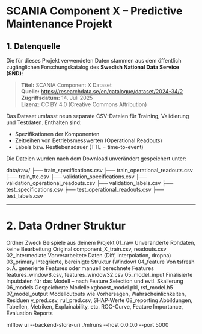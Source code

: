 # SCANIA Component X – Predictive Maintenance Projekt

## 1. Datenquelle

Die für dieses Projekt verwendeten Daten stammen aus dem öffentlich zugänglichen Forschungskatalog des **Swedish National Data Service (SND)**:

> **Titel:** SCANIA Component X Dataset  
> **Quelle:** https://researchdata.se/en/catalogue/dataset/2024-34/2  
> **Zugriffsdatum:** 14. Juli 2025  
> **Lizenz:** CC BY 4.0 (Creative Commons Attribution)

Das Dataset umfasst neun separate CSV-Dateien für Training, Validierung und Testdaten. Enthalten sind:
- Spezifikationen der Komponenten
- Zeitreihen von Betriebsmesswerten (Operational Readouts)
- Labels bzw. Restlebensdauer (TTE = time-to-event)

Die Dateien wurden nach dem Download unverändert gespeichert unter:

data/raw/
├── train_specifications.csv
├── train_operational_readouts.csv
├── train_tte.csv
├── validation_specifications.csv
├── validation_operational_readouts.csv
├── validation_labels.csv
├── test_specifications.csv
├── test_operational_readouts.csv
├── test_labels.csv

---


# 2. Data Ordner Struktur

Ordner	Zweck	Beispiele aus deinem Projekt
01_raw	Unveränderte Rohdaten, keine Bearbeitung	Original component_X_train.csv, readouts.csv
02_intermediate	Vorverarbeitete Daten (Diff, Interpolation, dropna)
03_primary	Integrierte, bereinigte Struktur (Window)
04_feature	Von tsfresh o. Ä. generierte Features oder manuell berechnete Features	features_window8.csv, features_window32.csv
05_model_input	Finalisierte Inputdaten für das Modell – nach Feature Selection und evtl. Skalierung	
06_models	Gespeicherte Modelle	xgboost_model.pkl, rsf_model.h5
07_model_output	Modelloutputs wie Vorhersagen, Wahrscheinlichkeiten, Residuen	y_pred.csv, rul_pred.csv, SHAP-Werte
08_reporting	Abbildungen, Tabellen, Metriken, Explainability, etc.	ROC-Curve, Feature Importance, Evaluation Reports


mlflow ui --backend-store-uri ./mlruns --host 0.0.0.0 --port 5000
